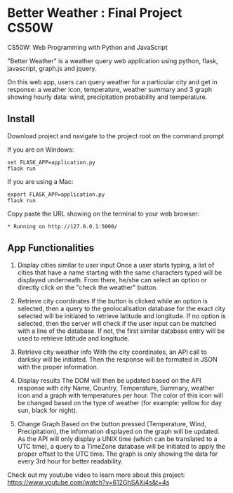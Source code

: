 # Better Weather : Final Project CS50W

CS50W: Web Programming with Python and JavaScript

"Better Weather" is a weather query web application using python, flask, javascript, graph.js and jquery.

On this web app, users can query weather for a particular city and get in response: a weather icon, 
temperature, weather summary and 3 graph showing hourly data: wind, precipitation probability and temperature.

## Install


Download project and navigate to the project root on the command prompt

If you are on Windows:
```
set FLASK_APP=application.py
flask run
```
If you are using a Mac:
```
export FLASK_APP=application.py
flask run
```
Copy paste the URL showing on the terminal to your web browser:

`* Running on http://127.0.0.1:5000/`

## App Functionalities
1. Display cities similar to user input
Once a user starts typing, a list of cities that have a name starting with the same characters typed
will be displayed underneath. From there, he/she can select an option or directly click on the 
"check the weather" button.

2. Retrieve city coordinates
If the button is clicked while an option is selected, then a query to the geolocalisation database for 
the exact city selected will be initiated to retrieve latitude and longitude.
If no option is selected, then the server will check if the user input can be matched with a line of 
the database. If not, the first similar database entry will be used to retrieve latitude and longitude.

3. Retrieve city weather info
With the city coordinates, an API call to darksky will be initiated. Then the response will be formated 
in JSON with the proper information.

4. Display results
The DOM will then be updated based on the API response with city Name, Country, Temperature, Summary,
weather icon and a graph with temperatures per hour.
The color of this icon will be changed based on the type of weather (for example: yellow for day sun, 
black for night).

5. Change Graph
Based on the button pressed (Temperature, Wind, Precipitation), the information displayed on the graph
will be updated. As the API will only display a UNIX time (which can be translated to a UTC time),
a query to a TimeZone database will be initiated to apply the proper offset to the UTC time.
The graph is only showing the data for every 3rd hour for better readability.

Check out my youtube video to learn more about this project:
https://www.youtube.com/watch?v=612GhSAXi4s&t=4s
 
